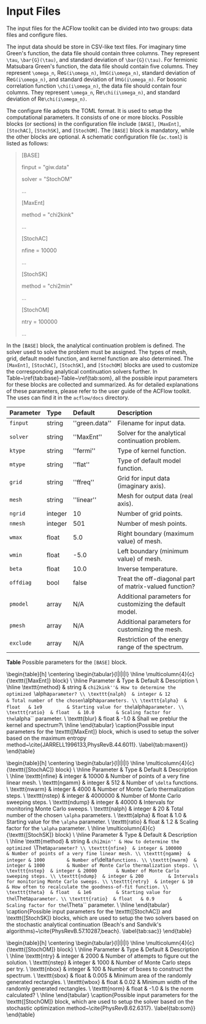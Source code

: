 # Input Files

The input files for the ACFlow toolkit can be divided into two groups: data files and configure files. 

The input data should be store in CSV-like text files. For imaginary time Green's function, the data file should contain three columns. They represent ``\tau``, ``\bar{G}(\tau)``, and standard deviation of ``\bar{G}(\tau)``. For fermionic Matsubara Green's function, the data file should contain five columns. They represent ``\omega_n``, Re``G(i\omega_n)``, Im``G(i\omega_n)``, standard deviation of Re``G(i\omega_n)``, and standard deviation of Im``G(i\omega_n)``. For bosonic correlation function ``\chi(i\omega_n)``, the data file should contain four columns. They represent ``\omega_n``, Re``\chi(i\omega_n)``, and standard deviation of Re``\chi(i\omega_n)``.

The configure file adopts the TOML format. It is used to setup the computational parameters. It consists of one or more blocks. Possible blocks (or sections) in the configuration file include `[BASE]`, `[MaxEnt]`, `[StochAC]`, `[StochSK]`, and `[StochOM]`. The `[BASE]` block is mandatory, while the other blocks are optional. A schematic configuration file (`ac.toml`) is listed as follows:

>[BASE]
>
>finput = "giw.data"
>
>solver = "StochOM"
>
>...
>
>[MaxEnt]
>
>method = "chi2kink"
>
>...
>
>[StochAC]
>
>nfine  = 10000
>
>...
>
>[StochSK]
>
>method = "chi2min"
>
>...
>
>[StochOM]
>
>ntry   = 100000
>
>...

In the `[BASE]` block, the analytical continuation problem is defined. The solver used to solve the problem must be assigned. The types of mesh, grid, default model function, and kernel function are also determined. The `[MaxEnt]`, `[StochAC]`, `[StochSK]`, and `[StochOM]` blocks are used to customize the corresponding analytical continuation solvers further. In Table~\ref{tab:base}-Table~\ref{tab:som}, all the possible input parameters for these blocks are collected and summarized. As for detailed explanations of these parameters, please refer to the user guide of the ACFlow toolkit. The uses can find it in the `acflow/docs` directory.   

| Parameter | Type | Default | Description |
| :-------- | :--- | :------ | :---------- |
|`finput`  | string  | ''green.data'' | Filename for input data. |
|`solver`  | string  | ''MaxEnt''     | Solver for the analytical continuation problem. |
|`ktype`   | string  | ''fermi''      | Type of kernel function. |
|`mtype`   | string  | ''flat''       | Type of default model function. |
|`grid`    | string  | ''ffreq''      | Grid for input data (imaginary axis). |
|`mesh`    | string  | ''linear''     | Mesh for output data (real axis). |
|`ngrid`   | integer | 10             | Number of grid points. |
|`nmesh`   | integer | 501            | Number of mesh points. |
|`wmax`    | float   | 5.0            | Right boundary (maximum value) of mesh. |
|`wmin`    | float   | -5.0           | Left boundary (minimum value) of mesh. |
|`beta`    | float   | 10.0           | Inverse temperature. |
|`offdiag` | bool    | false          | Treat the off-diagonal part of matrix-valued function? |
|`pmodel`  | array   | N/A            | Additional parameters for customizing the default model. |
|`pmesh`   | array   | N/A            | Additional parameters for customizing the mesh. |
|`exclude` | array   | N/A            | Restriction of the energy range of the spectrum. |

**Table** Possible parameters for the `[BASE]` block.

\begin{table}[h]
\centering
\begin{tabular}{l|l|l|l}
\hline
\multicolumn{4}{c}{\texttt{[MaxEnt]} block} \\
\hline
Parameter & Type & Default & Description \\
\hline
\texttt{method} & string  & ``chi2kink''& How to determine the optimized ``\alpha`` parameter? \\
\texttt{nalph}  & integer & 12          & Total number of the chosen ``\alpha`` parameters. \\
\texttt{alpha}  & float   & 1e9         & Starting value for the ``\alpha`` parameter. \\
\texttt{ratio}  & float   & 10.0        & Scaling factor for the ``\alpha`` parameter. \\
\texttt{blur}   & float   & -1.0        & Shall we preblur the kernel and spectrum?\\
\hline
\end{tabular}
\caption{Possible input parameters for the \texttt{[MaxEnt]} block, which is used to setup the solver based on the maximum entropy method~\cite{JARRELL1996133,PhysRevB.44.6011}. \label{tab:maxent}}
\end{table}

\begin{table}[h]
\centering
\begin{tabular}{l|l|l|l}
\hline
\multicolumn{4}{c}{\texttt{[StochAC]} block} \\
\hline
Parameter & Type & Default & Description \\
\hline
\texttt{nfine}  & integer & 10000       & Number of points of a very fine linear mesh. \\
\texttt{ngamm}  & integer & 512         & Number of ``\delta`` functions. \\
\texttt{nwarm}  & integer & 4000        & Number of Monte Carlo thermalization steps. \\
\texttt{nstep}  & integer & 4000000     & Number of Monte Carlo sweeping steps. \\
\texttt{ndump}  & integer & 40000       & Intervals for monitoring Monte Carlo sweeps. \\
\texttt{nalph}  & integer & 20          & Total number of the chosen ``\alpha`` parameters. \\
\texttt{alpha}  & float   & 1.0         & Starting value for the ``\alpha`` parameter. \\
\texttt{ratio}  & float   & 1.2         & Scaling factor for the ``\alpha`` parameter. \\
\hline
\multicolumn{4}{c}{\texttt{[StochSK]} block} \\
\hline
Parameter & Type & Default & Description \\
\hline
\texttt{method} & string  & ``chi2min'' & How to determine the optimized ``\Theta`` parameter? \\
\texttt{nfine}  & integer & 100000      & Number of points of a very fine linear mesh. \\
\texttt{ngamm}  & integer & 1000        & Number of ``\delta`` functions. \\
\texttt{nwarm}  & integer & 1000        & Number of Monte Carlo thermalization steps. \\
\texttt{nstep}  & integer & 20000       & Number of Monte Carlo sweeping steps. \\
\texttt{ndump}  & integer & 200         & Intervals for monitoring Monte Carlo sweeps. \\
\texttt{retry}  & integer & 10          & How often to recalculate the goodness-of-fit function. \\
\texttt{theta}  & float   & 1e6         & Starting value for the ``\Theta`` parameter. \\
\texttt{ratio}  & float   & 0.9         & Scaling factor for the ``\Theta`` parameter. \\
\hline
\end{tabular}
\caption{Possible input parameters for the \texttt{[StochAC]} and \texttt{[StochSK]} blocks, which are used to setup the two solvers based on the stochastic analytical continuation (Beach's and Sandvik's algorithms)~\cite{PhysRevB.57.10287,beach}. \label{tab:sac}}
\end{table}

\begin{table}[h]
\centering
\begin{tabular}{l|l|l|l}
\hline
\multicolumn{4}{c}{\texttt{[StochOM]} block} \\
\hline
Parameter & Type & Default & Description \\
\hline
\texttt{ntry}   & integer & 2000        & Number of attempts to figure out the solution. \\
\texttt{nstep}  & integer & 1000        & Number of Monte Carlo steps per try. \\
\texttt{nbox}   & integer & 100         & Number of boxes to construct the spectrum. \\
\texttt{sbox}   & float   & 0.005       & Minimum area of the randomly generated rectangles. \\
\texttt{wbox}   & float   & 0.02        & Minimum width of the randomly generated rectangles. \\
\texttt{norm}   & float   & -1.0        & Is the norm calculated? \\
\hline
\end{tabular}
\caption{Possible input parameters for the \texttt{[StochOM]} block, which are used to setup the solver based on the stochastic optimization method~\cite{PhysRevB.62.6317}. \label{tab:som}}
\end{table}
